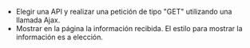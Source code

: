 - Elegir una API y realizar una petición de tipo "GET" utilizando una llamada Ajax.
- Mostrar en la página la información recibida. El estilo para mostrar la información es a elección.
